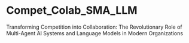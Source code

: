 # Compet_Colab_SMA_LLM
Transforming Competition into Collaboration: The Revolutionary Role of Multi-Agent AI Systems and Language Models in Modern Organizations
